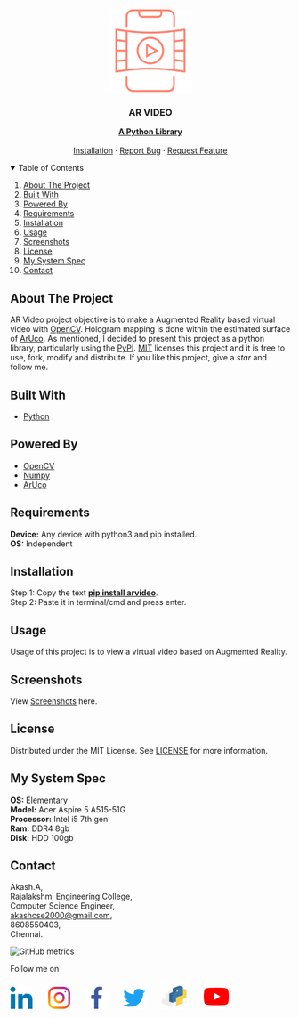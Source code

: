 <!-- PROJECT LOGO -->
<p align="center">
  <img src="https://github.com/Akash-Peace/AR-VIDEO/blob/main/screenshots/AR_Video_logo.png" alt="Logo" width="150" height="150">
  <h3 align="center">AR VIDEO</h3>
  <p align="center">
    <a href="https://docs.python.org/3/library/intro.html"><strong>A Python Library</strong></a>
    <br />
    <br />
    <a href="#installation">Installation</a>
    ·
    <a href="https://github.com/Akash-Peace/AR-VIDEO/issues">Report Bug</a>
    ·
    <a href="https://github.com/Akash-Peace/AR-VIDEO/issues">Request Feature</a>
  </p>
</p>



<!-- TABLE OF CONTENTS -->
<details open="open">
  <summary>Table of Contents</summary>
  <ol>
    <li><a href="#about-the-project">About The Project</a></li>
    <li><a href="#built-with">Built With</a></li>
    <li><a href="#powered-by">Powered By</a></li>
    <li><a href="#requirements">Requirements</a></li>
    <li><a href="#installation">Installation</a></li>
    <li><a href="#usage">Usage</a></li>
    <li><a href="#screenshots">Screenshots</a></li>
    <li><a href="#license">License</a></li>
    <li><a href="#my-system-spec">My System Spec</a></li>
    <li><a href="#contact">Contact</a></li>
  </ol>
</details>



<!-- ABOUT THE PROJECT -->
## About The Project

AR Video project objective is to make a Augmented Reality based virtual video with [OpenCV](https://opencv.org/). Hologram mapping is done within the estimated surface of [ArUco](https://mecaruco2.readthedocs.io/en/latest/notebooks_rst/Aruco/aruco_basics_video.html). As mentioned, I decided to present this project as a python library, particularly using the [PyPI](https://pypi.org/). [MIT](https://github.com/Akash-Peace/AR-VIDEO/blob/main/LICENSE) licenses this project and it is free to use, fork, modify and distribute. If you like this project, give a _star_ and follow me.


## Built With

* [Python](https://www.python.org/)


## Powered By

* [OpenCV](https://opencv.org/)
* [Numpy](https://numpy.org/)
* [ArUco](https://mecaruco2.readthedocs.io/en/latest/notebooks_rst/Aruco/aruco_basics_video.html)


## Requirements

**Device:** Any device with python3 and pip installed.\
**OS:** Independent


## Installation

Step 1: Copy the text [**pip install arvideo**](https://pypi.org/project/arvideo/).\
Step 2: Paste it in terminal/cmd and press enter.


<!-- USAGE EXAMPLES -->
## Usage

Usage of this project is to view a virtual video based on Augmented Reality.


## Screenshots

View [Screenshots](https://github.com/Akash-Peace/AR-VIDEO/tree/main/screenshots) here.


<!-- LICENSE -->
## License

Distributed under the MIT License. See [LICENSE](https://github.com/Akash-Peace/AR-VIDEO/blob/main/LICENSE) for more information.


## My System Spec

**OS:** [Elementary](https://elementary.io/)\
**Model:** Acer Aspire 5 A515-51G\
**Processor:** Intel i5 7th gen\
**Ram:** DDR4 8gb\
**Disk:** HDD 100gb


<!-- CONTACT -->
## Contact

Akash.A,\
Rajalakshmi Engineering College,\
Computer Science Engineer,\
akashcse2000@gmail.com,\
8608550403,\
Chennai.


![GitHub metrics](https://metrics.lecoq.io/Akash-Peace)  

Follow me on

[<img src='https://github.com/Akash-Peace/INDUSTRIAL-WEBSITE/blob/main/images/linkedin.png' alt='linkedin' height='40'>](https://www.linkedin.com/in/akash-2000-cse) &nbsp; &nbsp; &nbsp; [<img src='https://github.com/Akash-Peace/INDUSTRIAL-WEBSITE/blob/main/images/instagram.png' alt='instagram' height='40'>](https://www.instagram.com/nocturnal_lad) &nbsp; &nbsp; &nbsp; [<img src='https://github.com/Akash-Peace/INDUSTRIAL-WEBSITE/blob/main/images/facebook.png' alt='facebook' height='40'>](https://www.facebook.com/profile.php?id=100061841000593) &nbsp; &nbsp; &nbsp; [<img src='https://github.com/Akash-Peace/INDUSTRIAL-WEBSITE/blob/main/images/twitter.png' alt='twitter' height='40'>](https://twitter.com/AkashA53184506)  &nbsp; &nbsp; &nbsp; [<img src='https://github.com/Akash-Peace/INDUSTRIAL-WEBSITE/blob/main/images/pypi.png' alt='pypi' height='50'>](https://pypi.org/user/Akash-Peace/) &nbsp; &nbsp; &nbsp; [<img src='https://github.com/Akash-Peace/INDUSTRIAL-WEBSITE/blob/main/images/youtube.png' alt='youtube' height='45'>](https://www.youtube.com/channel/UCmugCO6k7hgSZqaI1jzbelw/featured) 
